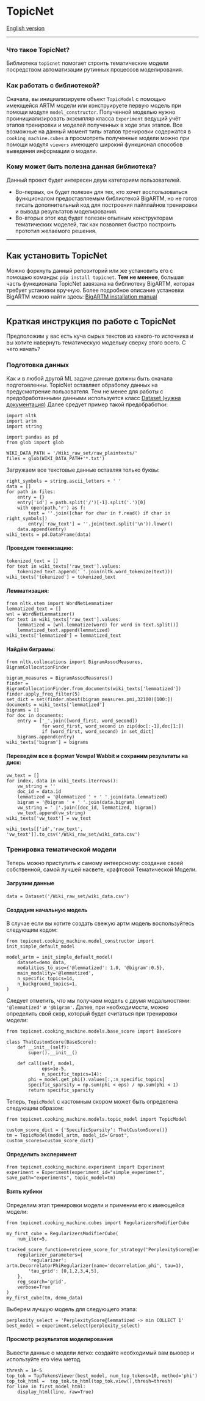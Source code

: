 # TopicNet 
[English version](README-rus.md)

---
### Что такое TopicNet?
Библиотека ```topicnet``` помогает строить тематические модели посредством автоматизации рутинных процессов моделирования.

### Как работать с библиотекой?
Сначала, вы инициализируете объект ```TopicModel``` с помощью имеющейся ARTM модели или конструируете первую модель
при помощи модуля ```model_constructor```.
Полученной моделью нужно проинициализировать экземпляр класса ```Experiment``` ведущий учёт этапов тренировки
и моделей полученных в ходе этих этапов.
Все возможные на данный момент типы этапов тренировки содержатся в ```cooking_machine.cubes``` а просмотреть полученные модели
можно при помощи модуля ```viewers``` имеющего широкий функционал способов выведения информации о модели.

### Кому может быть полезна данная библиотека?
Данный проект будет интересен двум категориям пользователей.
* Во-первых, он будет полезен для тех, кто хочет воспользоваться функционалом предоставляемым библиотекой BigARTM, но не готов 
писать дополнительный код для построения пайплайнов тренировки и вывода результатов моделирования.
* Во-вторых этот код будет полезен опытным конструкторам тематических моделей, так как позволяет быстро построить
прототип желаемого решения.

---
## Как установить TopicNet

Можно форкнуть данный репозиторий или же установить его с помощью команды: ```pip install topicnet```.
**Тем не меннее**,  большая часть функционала TopicNet завязана на библиотеку BigARTM, которая требует установки вручную.
Более подробное описание установки BigARTM можно найти здесь: [BigARTM installation manual](https://bigartm.readthedocs.io/en/stable/installation/index.html)

---
## Краткая инструкция по работе с TopicNet
Предположим у вас есть куча сырых текстов из какого-то источника и вы хотите навернуть тематическую модельку сверху этого всего.
С чего начать?

### Подготовка данных
Как и в любой другой ML задаче данные должны быть сначала подготовленны. TopicNet оставляет обработку данных на предусмотрение пользователя. Тем не менее для работы с предобработанными данными используется класс [Dataset (нужна документация)]()
Далее средует пример такой предобработки:
```
import nltk
import artm
import string

import pandas as pd
from glob import glob

WIKI_DATA_PATH = '/Wiki_raw_set/raw_plaintexts/'
files = glob(WIKI_DATA_PATH+'*.txt')
```
Загружаем все текстовые данные оставляя только буквы:
```
right_symbols = string.ascii_letters + ' '
data = []
for path in files:
    entry = {}
    entry['id'] = path.split('/')[-1].split('.')[0]
    with open(path,'r') as f:
        text = ''.join([char for char in f.read() if char in right_symbols])
        entry['raw_text'] = ''.join(text.split('\n')).lower()
    data.append(entry)
wiki_texts = pd.DataFrame(data)
```
#### Проведем токенизацию:
```
tokenized_text = []
for text in wiki_texts['raw_text'].values:
    tokenized_text.append(' '.join(nltk.word_tokenize(text)))
wiki_texts['tokenized'] = tokenized_text
```
#### Лемматизация:
```
from nltk.stem import WordNetLemmatizer
lemmatized_text = []
wnl = WordNetLemmatizer()
for text in wiki_texts['raw_text'].values:
    lemmatized = [wnl.lemmatize(word) for word in text.split()]
    lemmatized_text.append(lemmatized)
wiki_texts['lemmatized'] = lemmatized_text
```
#### Найдём биграмы:
```
from nltk.collocations import BigramAssocMeasures, BigramCollocationFinder

bigram_measures = BigramAssocMeasures()
finder = BigramCollocationFinder.from_documents(wiki_texts['lemmatized'])
finder.apply_freq_filter(5)
set_dict = set(finder.nbest(bigram_measures.pmi,32100)[100:])
documents = wiki_texts['lemmatized']
bigrams = []
for doc in documents:
    entry = ['_'.join([word_first, word_second])
             for word_first, word_second in zip(doc[:-1],doc[1:])
             if (word_first, word_second) in set_dict]
    bigrams.append(entry)
wiki_texts['bigram'] = bigrams
```

#### Переведём все в формат Vowpal Wabbit и сохраним результаты на диск:
```
vw_text = []
for index, data in wiki_texts.iterrows():
    vw_string = ''    
    doc_id = data.id
    lemmatized = '@lemmatized ' + ' '.join(data.lemmatized)
    bigram = '@bigram ' + ' '.join(data.bigram)
    vw_string = ' |'.join([doc_id, lemmatized, bigram])
    vw_text.append(vw_string)
wiki_texts['vw_text'] = vw_text

wiki_texts[['id','raw_text', 'vw_text']].to_csv('/Wiki_raw_set/wiki_data.csv')
```
### Тренировка тематической модели
Теперь можно приступить к самому интеерсному: создание своей собственной, самой лучшей насвете, крафтовой Тематической Модели.
#### Загрузим данные
```
data = Dataset('/Wiki_raw_set/wiki_data.csv')
```
#### Создадим начальную модель
В случае если вы хотите создать свежую артм модель воспользуйтесь следующим кодом:
```
from topicnet.cooking_machine.model_constructor import init_simple_default_model

model_artm = init_simple_default_model(
    dataset=demo_data,
    modalities_to_use={'@lemmatized': 1.0, '@bigram':0.5},
    main_modality='@lemmatized',
    n_specific_topics=14,
    n_background_topics=1,
)
```
Следует отметить, что мы получаем модель с двумя модальностями: `'@lemmatized'` и `'@bigram'`.
Далее, при необходимости, можно определить свой скор, который будет считаться при тренировки модели:
```
from topicnet.cooking_machine.models.base_score import BaseScore

class ThatCustomScore(BaseScore):
    def __init__(self):
        super().__init__()

    def call(self, model,
             eps=1e-5,
             n_specific_topics=14):
        phi = model.get_phi().values[:,:n_specific_topics]
        specific_sparsity = np.sum(phi < eps) / np.sum(phi < 1)
        return specific_sparsity
```
Теперь, `TopicModel` с кастомным скором может быть определена следующим образом:
```
from topicnet.cooking_machine.models.topic_model import TopicModel

custom_score_dict = {'SpecificSparsity': ThatCustomScore()}
tm = TopicModel(model_artm, model_id='Groot', custom_scores=custom_score_dict)
```
#### Определить эксперимент
```
from topicnet.cooking_machine.experiment import Experiment
experiment = Experiment(experiment_id="simple_experiment", save_path="experiments", topic_model=tm)
```
#### Взять кубики
Определим этап тренировки модели и применим его к имеющейся модели:
```
from topicnet.cooking_machine.cubes import RegularizersModifierCube

my_first_cube = RegularizersModifierCube(
    num_iter=5,
    tracked_score_function=retrieve_score_for_strategy('PerplexityScore@lemmatized'),
    regularizer_parameters={
        'regularizer': artm.DecorrelatorPhiRegularizer(name='decorrelation_phi', tau=1),
        'tau_grid': [0,1,2,3,4,5],
    },
    reg_search='grid',
    verbose=True
)
my_first_cube(tm, demo_data)
```
Выберем лучшую модель для следующего этапа:
```
perplexity_select = 'PerplexityScore@lemmatized -> min COLLECT 1'
best_model = experiment.select(perplexity_select)
```
#### Просмотр результатов моделирования
Вывести данные о модели легко: создайте необходимый вам вьювер и используйте его view метод.
```
thresh = 1e-5
top_tok = TopTokensViewer(best_model, num_top_tokens=10, method='phi')
top_tok_html =  top_tok.to_html(top_tok.view(),thresh=thresh)
for line in first_model_html:
    display_html(line, raw=True)
```
